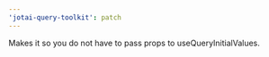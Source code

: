 ```yaml
---
'jotai-query-toolkit': patch
---
```


Makes it so you do not have to pass props to useQueryInitialValues.
